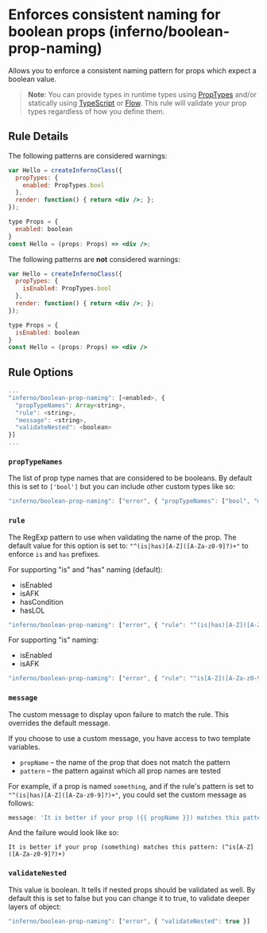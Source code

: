 # Enforces consistent naming for boolean props (inferno/boolean-prop-naming)

Allows you to enforce a consistent naming pattern for props which expect a boolean value.

> **Note**: You can provide types in runtime types using [PropTypes] and/or
statically using [TypeScript] or [Flow]. This rule will validate your prop types
regardless of how you define them.

## Rule Details

The following patterns are considered warnings:

```jsx
var Hello = createInfernoClass({
  propTypes: {
    enabled: PropTypes.bool
  },
  render: function() { return <div />; };
});
```

```jsx
type Props = {
  enabled: boolean
}
const Hello = (props: Props) => <div />;
```

The following patterns are **not** considered warnings:

```jsx
var Hello = createInfernoClass({
  propTypes: {
    isEnabled: PropTypes.bool
  },
  render: function() { return <div />; };
});
```
```jsx
type Props = {
  isEnabled: boolean
}
const Hello = (props: Props) => <div />
```

## Rule Options

```js
...
"inferno/boolean-prop-naming": [<enabled>, {
  "propTypeNames": Array<string>,
  "rule": <string>,
  "message": <string>,
  "validateNested": <boolean>
}]
...
```

### `propTypeNames`

The list of prop type names that are considered to be booleans. By default this is set to `['bool']` but you can include other custom types like so:

```jsx
"inferno/boolean-prop-naming": ["error", { "propTypeNames": ["bool", "mutuallyExclusiveTrueProps"] }]
```

### `rule`

The RegExp pattern to use when validating the name of the prop. The default value for this option is set to: `"^(is|has)[A-Z]([A-Za-z0-9]?)+"` to enforce `is` and `has` prefixes.

For supporting "is" and "has" naming (default):

- isEnabled
- isAFK
- hasCondition
- hasLOL

```jsx
"inferno/boolean-prop-naming": ["error", { "rule": "^(is|has)[A-Z]([A-Za-z0-9]?)+" }]
```

For supporting "is" naming:

- isEnabled
- isAFK

```jsx
"inferno/boolean-prop-naming": ["error", { "rule": "^is[A-Z]([A-Za-z0-9]?)+" }]
```

### `message`

The custom message to display upon failure to match the rule. This overrides the default message.

If you choose to use a custom message, you have access to two template variables.

* `propName` – the name of the prop that does not match the pattern
* `pattern` – the pattern against which all prop names are tested

For example, if a prop is named `something`, and if the rule's pattern is set to `"^(is|has)[A-Z]([A-Za-z0-9]?)+"`, you could set the custom message as follows:

```js
message: 'It is better if your prop ({{ propName }}) matches this pattern: ({{ pattern }})'
```

And the failure would look like so:

```
It is better if your prop (something) matches this pattern: (^is[A-Z]([A-Za-z0-9]?)+)
```

### `validateNested`

This value is boolean. It tells if nested props should be validated as well. By default this is set to false but you can change it to true, to validate deeper layers of object:

```jsx
"inferno/boolean-prop-naming": ["error", { "validateNested": true }]
```

[PropTypes]: https://infernojs.org/docs/typechecking-with-proptypes.html
[TypeScript]: http://www.typescriptlang.org/
[Flow]: https://flow.org/
